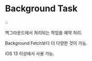 # Background Task

<aside>
💡

백그라운드에서 처리되는 작업을 예약 처리.

Background Fetch보다 더 다양한 것이 가능.

iOS 13 이상에서 사용 가능.

</aside>